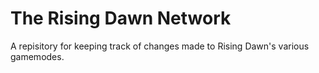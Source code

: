 # The Rising Dawn Network  
A repisitory for keeping track of changes made to Rising Dawn's various gamemodes.
